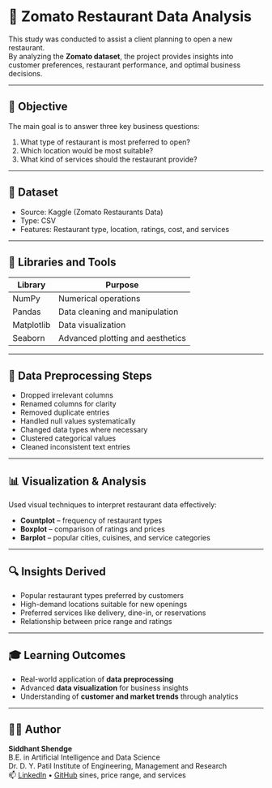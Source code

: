 # 🍴 Zomato Restaurant Data Analysis

This study was conducted to assist a client planning to open a new restaurant.  
By analyzing the **Zomato dataset**, the project provides insights into customer preferences, restaurant performance, and optimal business decisions.

---

## 🧠 Objective
The main goal is to answer three key business questions:
1. What type of restaurant is most preferred to open?  
2. Which location would be most suitable?  
3. What kind of services should the restaurant provide?

---

## 🧾 Dataset
- Source: Kaggle (Zomato Restaurants Data)
- Type: CSV
- Features: Restaurant type, location, ratings, cost, and services  

---

## 🧰 Libraries and Tools
| Library | Purpose |
|----------|----------|
| NumPy | Numerical operations |
| Pandas | Data cleaning and manipulation |
| Matplotlib | Data visualization |
| Seaborn | Advanced plotting and aesthetics |

---

## 🧹 Data Preprocessing Steps
- Dropped irrelevant columns  
- Renamed columns for clarity  
- Removed duplicate entries  
- Handled null values systematically  
- Changed data types where necessary  
- Clustered categorical values  
- Cleaned inconsistent text entries  

---

## 📊 Visualization & Analysis
Used visual techniques to interpret restaurant data effectively:
- **Countplot** – frequency of restaurant types  
- **Boxplot** – comparison of ratings and prices  
- **Barplot** – popular cities, cuisines, and service categories  

---

## 🔍 Insights Derived
- Popular restaurant types preferred by customers  
- High-demand locations suitable for new openings  
- Preferred services like delivery, dine-in, or reservations  
- Relationship between price range and ratings  

---

## 🎓 Learning Outcomes
- Real-world application of **data preprocessing**  
- Advanced **data visualization** for business insights  
- Understanding of **customer and market trends** through analytics  

---

## 👨‍💻 Author
**Siddhant Shendge**  
B.E. in Artificial Intelligence and Data Science  
Dr. D. Y. Patil Institute of Engineering, Management and Research  
📫 [LinkedIn](https://linkedin.com/) • [GitHub](https://github.com/Sid3839)
sines, price range, and services
